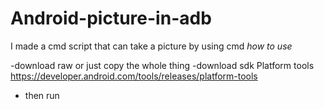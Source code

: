 # Android-picture-in-adb
I made a cmd script that can take a picture by using cmd
 *how to use*
 
 -download raw or just copy the whole thing
 -download sdk Platform tools https://developer.android.com/tools/releases/platform-tools
 - then run 
